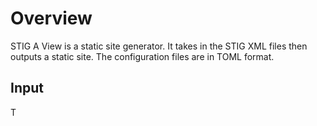 # Overview
STIG A View is a static site generator.
It takes in the STIG XML files then outputs a static
site.
The configuration files are in TOML format.


## Input
T
